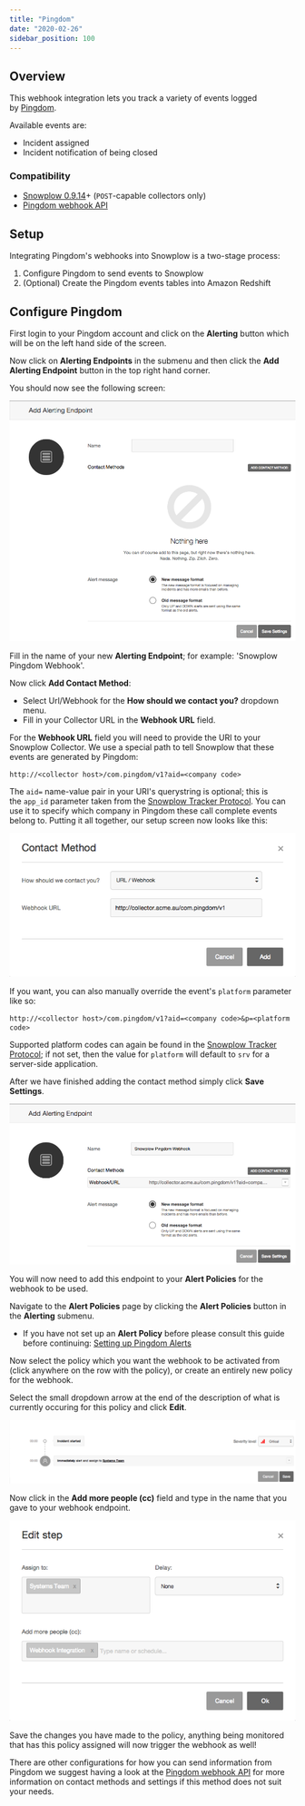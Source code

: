 ```yaml
---
title: "Pingdom"
date: "2020-02-26"
sidebar_position: 100
---
```


## Overview

This webhook integration lets you track a variety of events logged by [Pingdom](https://www.pingdom.com/).

Available events are:

- Incident assigned
- Incident notification of being closed

### Compatibility

- [Snowplow 0.9.14](https://github.com/snowplow/snowplow/releases/tag/0.9.14)\+ (`POST`\-capable collectors only)
- [Pingdom webhook API](https://support.pingdom.com/Knowledgebase/Article/View/94/0/users-and-alerting-end-points)

## Setup

Integrating Pingdom's webhooks into Snowplow is a two-stage process:

1. Configure Pingdom to send events to Snowplow
2. (Optional) Create the Pingdom events tables into Amazon Redshift

## Configure Pingdom

First login to your Pingdom account and click on the **Alerting** button which will be on the left hand side of the screen.

Now click on **Alerting Endpoints** in the submenu and then click the **Add Alerting Endpoint** button in the top right hand corner.

You should now see the following screen:

![](images/pingdom-1.png)

Fill in the name of your new **Alerting Endpoint**; for example: 'Snowplow Pingdom Webhook'.

Now click **Add Contact Method**:

- Select Url/Webhook for the **How should we contact you?** dropdown menu.
- Fill in your Collector URL in the **Webhook URL** field.

For the **Webhook URL** field you will need to provide the URI to your Snowplow Collector. We use a special path to tell Snowplow that these events are generated by Pingdom:

```markup
http://<collector host>/com.pingdom/v1?aid=<company code>
```

The `aid=` name-value pair in your URI's querystring is optional; this is the `app_id` parameter taken from the [Snowplow Tracker Protocol](/docs/collecting-data/collecting-from-own-applications/snowplow-tracker-protocol/). You can use it to specify which company in Pingdom these call complete events belong to. Putting it all together, our setup screen now looks like this:

![](images/pingdom-2.png)

If you want, you can also manually override the event's `platform` parameter like so:

```markup
http://<collector host>/com.pingdom/v1?aid=<company code>&p=<platform code>
```

Supported platform codes can again be found in the [Snowplow Tracker Protocol](/docs/collecting-data/collecting-from-own-applications/snowplow-tracker-protocol/); if not set, then the value for `platform` will default to `srv` for a server-side application.

After we have finished adding the contact method simply click **Save Settings**.

![](images/pingdom-3.png)

You will now need to add this endpoint to your **Alert Policies** for the webhook to be used.

Navigate to the **Alert Policies** page by clicking the **Alert Policies** button in the **Alerting** submenu.

- If you have not set up an **Alert Policy** before please consult this guide before continuing: [Setting up Pingdom Alerts](https://support.pingdom.com/Knowledgebase/Article/View/95/28/setting-up-alerts)

Now select the policy which you want the webhook to be activated from (click anywhere on the row with the policy), or create an entirely new policy for the webhook.

Select the small dropdown arrow at the end of the description of what is currently occuring for this policy and click **Edit**.

![](images/pingdom-4.png)

Now click in the **Add more people (cc)** field and type in the name that you gave to your webhook endpoint.

![](images/pingdom-5.png)

Save the changes you have made to the policy, anything being monitored that has this policy assigned will now trigger the webhook as well!

There are other configurations for how you can send information from Pingdom we suggest having a look at the [Pingdom webhook API](https://support.pingdom.com/Knowledgebase/Article/View/94/0/users-and-alerting-end-points) for more information on contact methods and settings if this method does not suit your needs.
